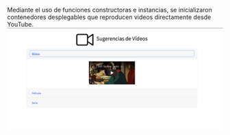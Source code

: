 Mediante el uso de funciones constructoras e instancias, se inicializaron contenedores desplegables que reproducen videos directamente desde YouTube.
<img src="Captura de Pantalla 2022-08-09 a la(s) 10.40.05.png">